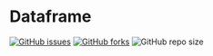 # Dataframe
[![GitHub issues](https://img.shields.io/github/issues/YoussefElkasri/Dataframe)](https://github.com/YoussefElkasri/Dataframe/issues)
[![GitHub forks](https://img.shields.io/github/forks/YoussefElkasri/Dataframe)](https://github.com/YoussefElkasri/Dataframe/network)
![GitHub repo size](https://img.shields.io/github/repo-size/YoussefElkasri/Dataframe)
